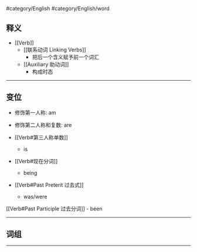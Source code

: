 #category/English #category/English/word 
## 释义  
- [[Verb]]  
	- [[联系动词 Linking Verbs]]  
		- 把后一个含义赋予前一个词汇
	- [[Auxiliary 助动词]]  
		- 构成时态  


---

## 变位  
- 修饰第一人称:  am
- 修饰第二人称和复数: are  

- [[Verb#第三人称单数]]
	- is


- [[Verb#现在分词]]  
	- being


- [[Verb#Past Preterit 过去式]]
	- was/were


[[Verb#Past Participle 过去分词]]
	- been




---

## 词组  


---


